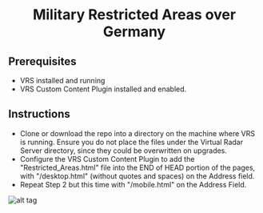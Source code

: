 <h1 align="center">
Military Restricted Areas over Germany
</h1>

<h2>
  Prerequisites
</h2>

- VRS installed and running
- VRS Custom Content Plugin installed and enabled.

<h2>
  Instructions
</h2>

- Clone or download the repo into a directory on the machine where VRS is running. Ensure you do not place the files under the Virtual Radar Server directory, since they could be overwritten on upgrades.
- Configure the VRS Custom Content Plugin to add the "Restricted_Areas.html" file into the END of HEAD portion of the pages, with "/desktop.html" (without quotes and spaces) on the Address field.
- Repeat Step 2 but this time with "/mobile.html" on the Address Field.


![alt tag](https://github.com/ETEJSpotter/VRS_MIL_Areas_Germany/blob/master/Restricted_Areas.jpg)
